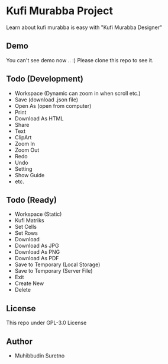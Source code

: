 # Kufi Murabba Project
  Learn about kufi murabba is easy with "Kufi Murabba Designer"

## Demo
  You can't see demo now .. :) Please clone this repo to see it.

## Todo (Development)
  - Workspace (Dynamic can zoom in when scroll etc.)
  - Save (download .json file)
  - Open As (open from computer)
  - Print
  - Download As HTML
  - Share
  - Text
  - ClipArt
  - Zoom In
  - Zoom Out
  - Redo
  - Undo
  - Setting
  - Show Guide
  - etc.

## Todo (Ready)
  - Workspace (Static)
  - Kufi Matriks
  - Set Cells
  - Set Rows
  - Download
  - Download As JPG
  - Download As PNG
  - Download As PDF
  - Save to Temporary (Local Storage)
  - Save to Temporary (Server File)
  - Exit
  - Create New
  - Delete

## License
  This repo under GPL-3.0 License

## Author
  - Muhibbudin Suretno
